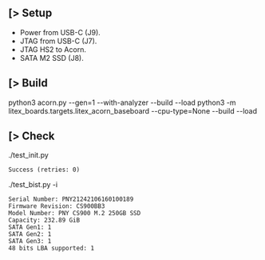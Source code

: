 [> Setup
--------
- Power from USB-C (J9).
- JTAG from USB-C (J7).
- JTAG HS2 to Acorn.
- SATA M2 SSD (J8).

[> Build
--------
python3 acorn.py --gen=1 --with-analyzer --build --load
python3 -m litex_boards.targets.litex_acorn_baseboard --cpu-type=None --build --load

[> Check
--------
./test_init.py

    Success (retries: 0)

./test_bist.py -i

    Serial Number: PNY21242106160100189
    Firmware Revision: CS900BB3
    Model Number: PNY CS900 M.2 250GB SSD
    Capacity: 232.89 GiB
    SATA Gen1: 1
    SATA Gen2: 1
    SATA Gen3: 1
    48 bits LBA supported: 1
